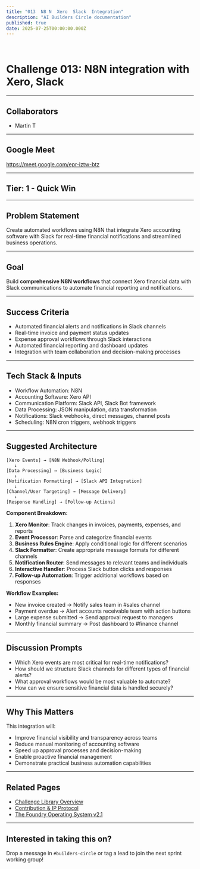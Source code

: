 ```yaml
---
title: "013  N8 N  Xero  Slack  Integration"
description: "AI Builders Circle documentation"
published: true
date: 2025-07-25T00:00:00.000Z
---
```


﻿
# Challenge 013: N8N integration with Xero, Slack

---

## Collaborators

- Martin T

---

## Google Meet

https://meet.google.com/epr-iztw-btz

---

## Tier: 1 - Quick Win

---

## Problem Statement

Create automated workflows using N8N that integrate Xero accounting software with Slack for real-time financial notifications and streamlined business operations.

---

## Goal

Build **comprehensive N8N workflows** that connect Xero financial data with Slack communications to automate financial reporting and notifications.

---

## Success Criteria

- Automated financial alerts and notifications in Slack channels
- Real-time invoice and payment status updates
- Expense approval workflows through Slack interactions
- Automated financial reporting and dashboard updates
- Integration with team collaboration and decision-making processes

---

## Tech Stack & Inputs

- Workflow Automation: N8N
- Accounting Software: Xero API
- Communication Platform: Slack API, Slack Bot framework
- Data Processing: JSON manipulation, data transformation
- Notifications: Slack webhooks, direct messages, channel posts
- Scheduling: N8N cron triggers, webhook triggers

---

## Suggested Architecture

```plaintext
[Xero Events] → [N8N Webhook/Polling]
   ↓
[Data Processing] → [Business Logic]
   ↓
[Notification Formatting] → [Slack API Integration]
   ↓
[Channel/User Targeting] → [Message Delivery]
   ↓
[Response Handling] → [Follow-up Actions]
```

**Component Breakdown:**

1. **Xero Monitor**: Track changes in invoices, payments, expenses, and reports
2. **Event Processor**: Parse and categorize financial events
3. **Business Rules Engine**: Apply conditional logic for different scenarios
4. **Slack Formatter**: Create appropriate message formats for different channels
5. **Notification Router**: Send messages to relevant teams and individuals
6. **Interactive Handler**: Process Slack button clicks and responses
7. **Follow-up Automation**: Trigger additional workflows based on responses

**Workflow Examples:**
- New invoice created → Notify sales team in #sales channel
- Payment overdue → Alert accounts receivable team with action buttons
- Large expense submitted → Send approval request to managers
- Monthly financial summary → Post dashboard to #finance channel

---

## Discussion Prompts

- Which Xero events are most critical for real-time notifications?
- How should we structure Slack channels for different types of financial alerts?
- What approval workflows would be most valuable to automate?
- How can we ensure sensitive financial data is handled securely?

---

## Why This Matters

This integration will:
- Improve financial visibility and transparency across teams
- Reduce manual monitoring of accounting software
- Speed up approval processes and decision-making
- Enable proactive financial management
- Demonstrate practical business automation capabilities

---

## Related Pages

- [Challenge Library Overview](./challenge-library)
- [Contribution & IP Protocol](./contribution-ip)
- [The Foundry Operating System v2.1](./foundry-os)

---

## Interested in taking this on?

Drop a message in `#builders-circle` or tag a lead to join the next sprint working group!





